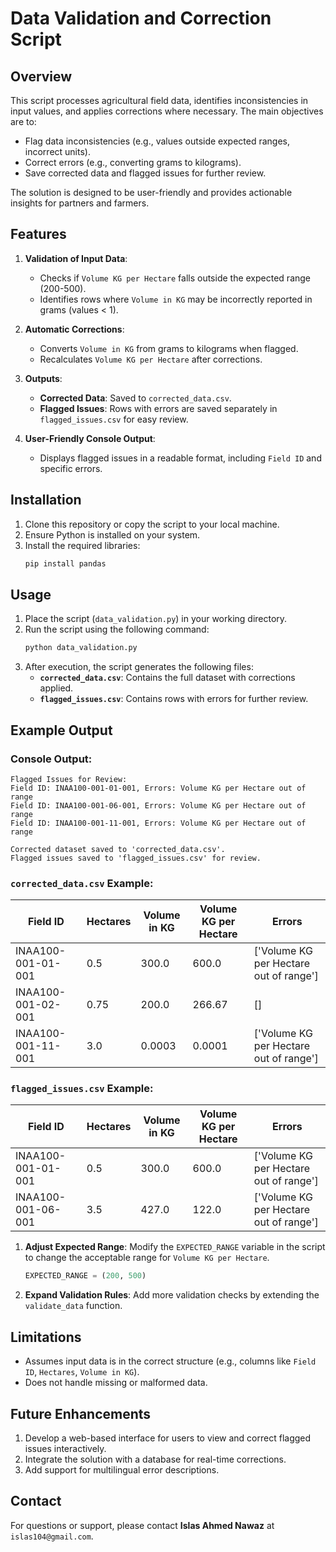 # Data Validation and Correction Script

## Overview
This script processes agricultural field data, identifies inconsistencies in input values, and applies corrections where necessary. The main objectives are to:

- Flag data inconsistencies (e.g., values outside expected ranges, incorrect units).
- Correct errors (e.g., converting grams to kilograms).
- Save corrected data and flagged issues for further review.

The solution is designed to be user-friendly and provides actionable insights for partners and farmers.

## Features

1. **Validation of Input Data**:
   - Checks if `Volume KG per Hectare` falls outside the expected range (200-500).
   - Identifies rows where `Volume in KG` may be incorrectly reported in grams (values < 1).

2. **Automatic Corrections**:
   - Converts `Volume in KG` from grams to kilograms when flagged.
   - Recalculates `Volume KG per Hectare` after corrections.

3. **Outputs**:
   - **Corrected Data**: Saved to `corrected_data.csv`.
   - **Flagged Issues**: Rows with errors are saved separately in `flagged_issues.csv` for easy review.

4. **User-Friendly Console Output**:
   - Displays flagged issues in a readable format, including `Field ID` and specific errors.


## Installation

1. Clone this repository or copy the script to your local machine.
2. Ensure Python is installed on your system.
3. Install the required libraries:
   ```bash
   pip install pandas
   ```

## Usage

1. Place the script (`data_validation.py`) in your working directory.
2. Run the script using the following command:
   ```bash
   python data_validation.py
   ```
3. After execution, the script generates the following files:
   - **`corrected_data.csv`**: Contains the full dataset with corrections applied.
   - **`flagged_issues.csv`**: Contains rows with errors for further review.

## Example Output

### Console Output:
```
Flagged Issues for Review:
Field ID: INAA100-001-01-001, Errors: Volume KG per Hectare out of range
Field ID: INAA100-001-06-001, Errors: Volume KG per Hectare out of range
Field ID: INAA100-001-11-001, Errors: Volume KG per Hectare out of range

Corrected dataset saved to 'corrected_data.csv'.
Flagged issues saved to 'flagged_issues.csv' for review.
```

### `corrected_data.csv` Example:
| Field ID            | Hectares | Volume in KG | Volume KG per Hectare | Errors                                  |
|---------------------|----------|--------------|------------------------|-----------------------------------------|
| INAA100-001-01-001 | 0.5      | 300.0        | 600.0                  | ['Volume KG per Hectare out of range'] |
| INAA100-001-02-001 | 0.75     | 200.0        | 266.67                | []                                      |
| INAA100-001-11-001 | 3.0      | 0.0003       | 0.0001                | ['Volume KG per Hectare out of range'] |

### `flagged_issues.csv` Example:
| Field ID            | Hectares | Volume in KG | Volume KG per Hectare | Errors                                  |
|---------------------|----------|--------------|------------------------|-----------------------------------------|
| INAA100-001-01-001 | 0.5      | 300.0        | 600.0                  | ['Volume KG per Hectare out of range'] |
| INAA100-001-06-001 | 3.5      | 427.0        | 122.0                  | ['Volume KG per Hectare out of range'] |

1. **Adjust Expected Range**:
   Modify the `EXPECTED_RANGE` variable in the script to change the acceptable range for `Volume KG per Hectare`.
   ```python
   EXPECTED_RANGE = (200, 500)
   ```

2. **Expand Validation Rules**:
   Add more validation checks by extending the `validate_data` function.

## Limitations

- Assumes input data is in the correct structure (e.g., columns like `Field ID`, `Hectares`, `Volume in KG`).
- Does not handle missing or malformed data.

## Future Enhancements

1. Develop a web-based interface for users to view and correct flagged issues interactively.
2. Integrate the solution with a database for real-time corrections.
3. Add support for multilingual error descriptions.

## Contact
For questions or support, please contact **Islas Ahmed Nawaz** at `islas104@gmail.com`.
